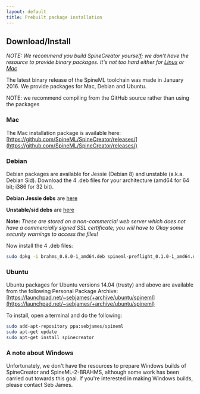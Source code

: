 ```yaml
---
layout: default
title: Prebuilt package installation
---
```


Download/Install
----------------

*NOTE: We recommend you build SpineCreator yourself; we don't have the
 resource to provide binary packages. It's not too hard either for
 [Linux](/spinecreator/sourcelin) or [Mac](/spinecreator/source)*

The latest binary release of the SpineML toolchain was made in January
2016. We provide packages for Mac, Debian and Ubuntu.

NOTE: we recommend compiling from the GitHub source rather than using the packages

### Mac

The Mac installation package is available here:
[https://github.com/SpineML/SpineCreator/releases/](https://github.com/SpineML/SpineCreator/releases/)

### Debian

Debian packages are available for Jessie (Debian 8) and unstable
(a.k.a. Debian Sid). Download the 4 .deb files for your architecture
(amd64 for 64 bit; i386 for 32 bit).

**Debian Jessie debs** are [here](https://sebjames.zapto.org/owncloud/index.php/s/SKp02hTaoLy7rRh)

**Unstable/sid debs** are [here](https://sebjames.zapto.org/owncloud/index.php/s/grJuQkLUKZiUIWJ)

**Note:** *These are stored on a non-commercial web server which does
  not have a commercially signed SSL certificate; you will have to
  Okay some security warnings to access the files!*

Now install the 4 .deb files:

``` bash
sudo dpkg -i brahms_0.8.0-1_amd64.deb spineml-preflight_0.1.0-1_amd64.deb spineml-2-brahms_1.1.0-1_amd64.deb spinecreator_0.9.6-1_amd64.deb
```

### Ubuntu

Ubuntu packages for Ubuntu versions 14.04 (trusty) and above are
available from the following Personal Package Archive:
[https://launchpad.net/~sebjames/+archive/ubuntu/spineml](https://launchpad.net/~sebjames/+archive/ubuntu/spineml)

To install, open a terminal and do the following:

``` bash
sudo add-apt-repository ppa:sebjames/spineml
sudo apt-get update
sudo apt-get install spinecreator
```

### A note about Windows

Unfortunately, we don't have the resources to prepare Windows builds
of SpineCreator and SpineML-2-BRAHMS, although some work has been
carried out towards this goal. If you're interested in making Windows
builds, please contact Seb James.
